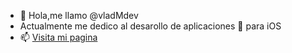 - 👋 Hola,me llamo @vladMdev
- Actualmente me dedico al desarollo de aplicaciones 📲 para iOS
- 📫 [Visita mi pagina](www.linkedin.com/in/vlad-marcut-90148614b)


